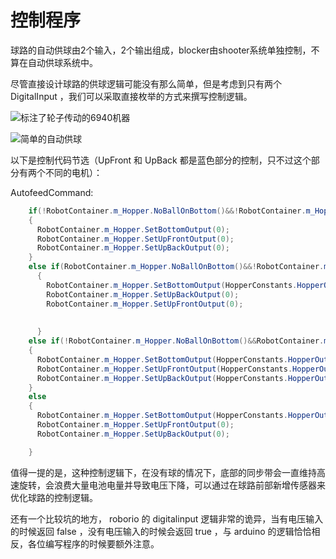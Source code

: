 # 控制程序

球路的自动供球由2个输入，2个输出组成，blocker由shooter系统单独控制，不算在自动供球系统中。

尽管直接设计球路的供球逻辑可能没有那么简单，但是考虑到只有两个 DigitalInput ，我们可以采取直接枚举的方式来撰写控制逻辑。

![标注了轮子传动的6940机器](https://img1.imgtp.com/2023/08/10/DdRiJktE.png)

![简单的自动供球](https://img1.imgtp.com/2023/08/10/Fz1D4gpE.png)

以下是控制代码节选（UpFront 和 UpBack 都是蓝色部分的控制，只不过这个部分有两个不同的电机）：

AutofeedCommand:

```java
    if(!RobotContainer.m_Hopper.NoBallOnBottom()&&!RobotContainer.m_Hopper.NoBallOnTop())
    {
      RobotContainer.m_Hopper.SetBottomOutput(0);
      RobotContainer.m_Hopper.SetUpFrontOutput(0);
      RobotContainer.m_Hopper.SetUpBackOutput(0);
    }
    else if(RobotContainer.m_Hopper.NoBallOnBottom()&&!RobotContainer.m_Hopper.NoBallOnTop())
      {
        RobotContainer.m_Hopper.SetBottomOutput(HopperConstants.HopperOutput);
        RobotContainer.m_Hopper.SetUpBackOutput(0);
        RobotContainer.m_Hopper.SetUpFrontOutput(0);
      
      
      }
    else if(!RobotContainer.m_Hopper.NoBallOnBottom()&&RobotContainer.m_Hopper.NoBallOnTop())
    {
      RobotContainer.m_Hopper.SetBottomOutput(HopperConstants.HopperOutput);
      RobotContainer.m_Hopper.SetUpFrontOutput(HopperConstants.HopperOutput);
      RobotContainer.m_Hopper.SetUpBackOutput(HopperConstants.HopperOutput);
    }
    else
    {
      RobotContainer.m_Hopper.SetBottomOutput(HopperConstants.HopperOutput);
      RobotContainer.m_Hopper.SetUpFrontOutput(0);
      RobotContainer.m_Hopper.SetUpBackOutput(0);

    }
```

值得一提的是，这种控制逻辑下，在没有球的情况下，底部的同步带会一直维持高速旋转，会浪费大量电池电量并导致电压下降，可以通过在球路前部新增传感器来优化球路的控制逻辑。

还有一个比较坑的地方， roborio 的 digitalinput 逻辑非常的诡异，当有电压输入的时候返回 false ，没有电压输入的时候会返回 true ，与 arduino 的逻辑恰恰相反，各位编写程序的时候要额外注意。
